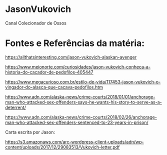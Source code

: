# JasonVukovich
Canal Colecionador de Ossos

# Fontes e Referências da matéria:


https://allthatsinteresting.com/jason-vukovich-alaskan-avenger

https://www.meionorte.com/curiosidades/jason-vukovich-conheca-a-historia-do-cacador-de-pedofilos-405447

https://www.megacurioso.com.br/estilo-de-vida/117453-jason-vukovich-o-vingador-do-alasca-que-cacava-pedofilos.htm

https://www.adn.com/alaska-news/crime-courts/2018/01/01/anchorage-man-who-attacked-sex-offenders-says-he-wants-his-story-to-serve-as-a-deterrent/

https://www.adn.com/alaska-news/crime-courts/2018/02/26/anchorage-man-who-attacked-sex-offenders-sentenced-to-23-years-in-prison/

Carta escrita por Jason:

https://s3.amazonaws.com/arc-wordpress-client-uploads/adn/wp-content/uploads/2017/12/29083513/Vukovich-letter.pdf

